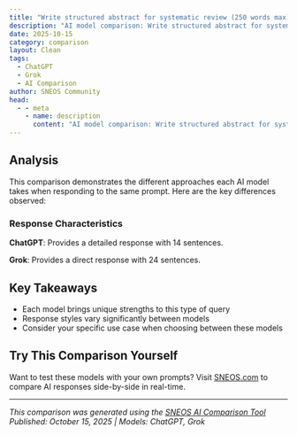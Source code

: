 ```yaml
---
title: "Write structured abstract for systematic review (250 words max). Include: 1) Background/Objectives, 2) Methods (search strategy, inclusion criteria, analysis), 3) Results (studies included, key findings), 4) Conclusions (implications), 5) Keywords for indexing. Make it compelling for busy readers while maintaining scientific rigor"
description: "AI model comparison: Write structured abstract for systematic review (250 words max). Include: 1) Background/Objectives, ..."
date: 2025-10-15
category: comparison
layout: Clean
tags:
  - ChatGPT
  - Grok
  - AI Comparison
author: SNEOS Community
head:
  - - meta
    - name: description
      content: "AI model comparison: Write structured abstract for systematic review (250 words max). Include: 1) Background/Objectives, 2) Methods (search s..."
---
```


<ChatComparison
  title="Write structured abstract for systematic review (250 words max). Include: 1) Background/Objectives, 2) Methods (search strategy, inclusion criteria, analysis), 3) Results (studies included, key findings), 4) Conclusions (implications), 5) Keywords for indexing. Make it compelling for busy readers while maintaining scientific rigor"
  prompt="Write structured abstract for systematic review (250 words max). Include: 1) Background/Objectives, 2) Methods (search strategy, inclusion criteria, analysis), 3) Results (studies included, key findings), 4) Conclusions (implications), 5) Keywords for indexing. Make it compelling for busy readers while maintaining scientific rigor"
  :responses='{"ChatGPT": "**Structured Abstract**\n\n**Background/Objectives:** The incidence of mental health disorders among adolescents has risen dramatically over the past decade, prompting a need for effective interventions. This systematic review aims to evaluate the efficacy of cognitive-behavioral therapy (CBT) in treating anxiety and depression in this population.\n\n**Methods:** A comprehensive search was conducted across six electronic databases (PubMed, PsycINFO, Cochrane Library, Scopus, Web of Science, and Google Scholar) for studies published between January 2010 and August 2023 that examined the effect of CBT on anxiety and depression in adolescents. Inclusion criteria included randomized controlled trials (RCTs) with participants aged 12-18 years, a defined CBT intervention, and standardized assessment tools for outcomes. Data were extracted and analyzed using meta-analytic techniques, focusing on effect sizes and heterogeneity.\n\n**Results:** A total of 25 studies involving 2,400 adolescent participants met the inclusion criteria. The meta-analysis revealed a moderate overall effect size (g = 0.65) for CBT in reducing anxiety and depression symptoms. Subgroup analyses indicated significant variations based on the type of CBT intervention and duration. Notably, internet-based CBT demonstrated similar effectiveness to traditional formats, expanding accessibility.\n\n**Conclusions:** This review underscores the effectiveness of CBT for treating anxiety and depression in adolescents, highlighting its potential as a first-line intervention. The evidence supports integrating CBT into clinical practice, particularly through digital platforms to enhance reach. Future research should explore long-term outcomes and the efficacy of adapted CBT protocols for diverse adolescent populations.\n\n**Keywords:** Cognitive-behavioral therapy, anxiety, depression, adolescents, systematic review, mental health interventions.", "Grok": "### Structured Abstract\n\n**Background/Objectives**  \nChronic low back pain (CLBP) affects 20-30% of adults worldwide, imposing substantial socioeconomic burdens. Non-pharmacological interventions, such as exercise and mindfulness, show promise but evidence on their comparative efficacy remains fragmented. This systematic review aimed to synthesize randomized controlled trial (RCT) data on non-drug therapies for CLBP, evaluating pain reduction, functional improvement, and long-term outcomes to guide clinical recommendations.\n\n**Methods**  \nWe conducted a comprehensive search of PubMed, Embase, Cochrane Library, and Web of Science from inception to March 2023, using terms like \u0022low back pain,\u0022 \u0022exercise,\u0022 \u0022mindfulness,\u0022 and \u0022non-pharmacological.\u0022 No language restrictions applied. Inclusion criteria encompassed RCTs of adults with CLBP (duration \u003E3 months) comparing non-drug interventions to usual care or sham controls, with outcomes including pain intensity (VAS scale) and disability (Oswestry Disability Index). Two reviewers independently screened titles/abstracts, extracted data, and assessed risk of bias using Cochrane RoB 2.0. Meta-analysis employed random-effects models in RevMan 5.4, with heterogeneity via I\u00B2 statistic; GRADE assessed evidence certainty.\n\n**Results**  \nOf 1,856 records, 45 RCTs (n=5,128 participants) met criteria, primarily evaluating exercise (n=22), mindfulness-based interventions (n=12), and multimodal approaches (n=11). Exercise yielded moderate pain reductions (SMD -0.58, 95% CI -0.75 to -0.41; I\u00B2=62%) at 6 months, superior to usual care. Mindfulness showed small-to-moderate effects on disability (SMD -0.42, 95% CI -0.60 to -0.24; I\u00B2=45%). High heterogeneity arose from intervention variability; 60% of studies had low risk of bias. Adverse events were rare (2-5%).\n\n**Conclusions**  \nNon-pharmacological therapies, especially exercise, offer robust benefits for CLBP management, reducing reliance on opioids and enhancing quality of life. Future trials should prioritize standardization and diverse populations. These findings support integrating such interventions into primary care, potentially alleviating global healthcare costs.\n\n**Keywords**  \nLow back pain; non-pharmacological interventions; exercise therapy; mindfulness; systematic review; meta-analysis  \n\n(Word count: 248)"}' published-date="{DateTime.UtcNow:HH:mm}"
/>

## Analysis

This comparison demonstrates the different approaches each AI model takes when responding to the same prompt. Here are the key differences observed:

### Response Characteristics

**ChatGPT**: Provides a detailed response with 14 sentences. 

**Grok**: Provides a direct response with 24 sentences. 

## Key Takeaways

- Each model brings unique strengths to this type of query
- Response styles vary significantly between models
- Consider your specific use case when choosing between these models

## Try This Comparison Yourself

Want to test these models with your own prompts? Visit [SNEOS.com](https://sneos.com) to compare AI responses side-by-side in real-time.

---

*This comparison was generated using the [SNEOS AI Comparison Tool](https://sneos.com)*
*Published: October 15, 2025 | Models: ChatGPT, Grok*
